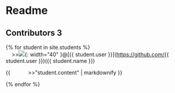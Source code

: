 # Readme 
## Contributors 3

{% for student in site.students %} <br />
&nbsp;&nbsp;&nbsp;&nbsp;>><img src="{{ student.image }}">{: width="40" }@[{{ student.user }}](https://github.com/{{ student.user }})({{ student.name }})

{{ &nbsp;&nbsp;&nbsp;&nbsp;&nbsp;&nbsp;&nbsp;&nbsp;&nbsp;&nbsp; >>"student.content" | markdownify }}

{% endfor %}
